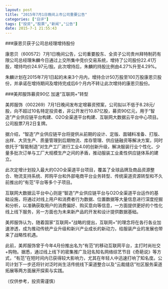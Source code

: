 ```yaml
---
layout: post
title: "2015年7月1日晚间上市公司重要公告"
categories: ["日评"]
tags: ["投资","股票","新闻","公告"]
date: 2015-7-1 21:55:43
---
```

###康恩贝获子公司总经理增持股份

康恩贝（600572）7月1日晚间公告，公司重要股东、全资子公司贵州拜特制药有限公司总经理朱麟今日通过上交所集中竞价交易系统，增持了公司股份22.41万股，增持均价24.97元/股。此次增持后，朱麟的持股比例由4.27%升至4.29%。

朱麟计划在2015年7月1日起的未来3个月内，增持合计50万股至100万股康恩贝股份，并承诺在增持期间及增持完成后6个月内不转让此次增持的康恩贝股份。

###美邦服饰募资90亿 加速“互联网+”转型

美邦服饰（002269）7月1日晚间发布定增募资预案，公司拟以不低于8.28元/股，向不超过10名特定投资者，非公开发行10.87亿股，募资90亿元，用于“智造”产业供应链平台构建、O2O全渠道平台构建、互联网大数据云平台中心项目。公司股票7月2日复牌。

据介绍，“智造”产业供应链平台将提供从前期的设计、定版、面辅料准备、打版、出样、大货生产、质量管理到后期物流、库存管理、供应链融资等解决方案，同时依托于“智能制造”对生产工厂进行工业4.0的创新升级，解决服装行业个性化、少量多批次订单与工厂大规模生产之间的矛盾，推动服装工业柔性供应链体系的建立。

此次定增计划投入最大的O2O全渠道平台项目，覆盖了全球品牌及商品资源整合、物流支持系统、邦购平台和外部电商平台业务转型、传统渠道资源转型和不久前推出的“有范”平台等多个子项目。

互联网大数据云平台中心则是“智造”产业供应链平台与O2O全渠道平台运作的基础设施，将通过对线上用户和消费者行为数据、位置数据等大量信息进行深度挖掘和分析，以准确获取用户的消费偏好、购买意向等信息，一方面提供更好的个性化线上线下服务，另一方面也为未来新产品的开发和设计提供数据基础。

美邦服饰认为，随着国家“互联网+”战略的提出，互联网+”的理念将在各行各业加速渗透，成为推动传统产业升级和新兴产业成长的新动力，给服装产业的发展也带来了战略性机遇。

此前，美邦服饰曾于今年4月份推出名为“有范”的移动互联网平台，主打时尚社交+购物。据悉，通过线上线下的密集推广及冠名知名网络综艺节目《奇葩说》等方式，“有范”在短时间内已获得较大影响力，尤其在年轻人中迅速打响了知名度。公司计划下一步还将针对泛时尚生活传统线下渠道整合以及“云裁缝店”社区服务渠道拓展等两方面展开探索与实践。

（仅供参考，投资需谨慎）
